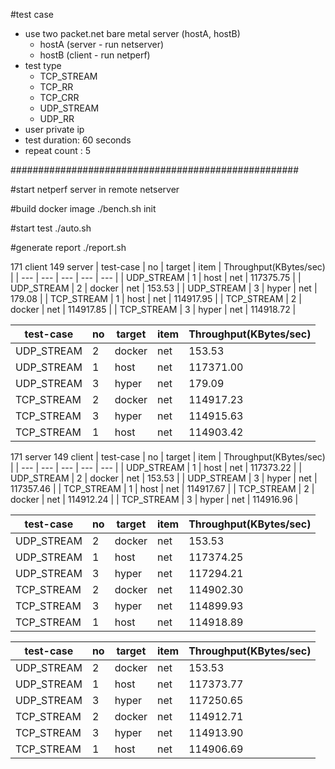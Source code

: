 #test case

- use two packet.net bare metal server (hostA, hostB)
  - hostA (server - run netserver)
  - hostB (client - run netperf)
- test type
  - TCP_STREAM
  - TCP_RR
  - TCP_CRR
  - UDP_STREAM
  - UDP_RR
- user private ip
- test duration: 60 seconds
- repeat count : 5

####################################################

#start netperf server in remote
  netserver

#build docker image
  ./bench.sh init

#start test
  ./auto.sh

#generate report
  ./report.sh

171 client  149 server
| test-case | no | target | item | Throughput(KBytes/sec) |
| --- | --- | --- | --- | --- |
| UDP_STREAM | 1 | host | net | 117375.75 |
| UDP_STREAM | 2 | docker | net | 153.53 |
| UDP_STREAM | 3 | hyper | net | 179.08 |
| TCP_STREAM | 1 | host | net | 114917.95 |
| TCP_STREAM | 2 | docker | net | 114917.85 |
| TCP_STREAM | 3 | hyper | net | 114918.72 |

| test-case | no | target | item | Throughput(KBytes/sec) |
| --- | --- | --- | --- | --- |
| UDP_STREAM | 2 | docker | net | 153.53 |
| UDP_STREAM | 1 | host | net | 117371.00 |
| UDP_STREAM | 3 | hyper | net | 179.09 |
| TCP_STREAM | 2 | docker | net | 114917.23 |
| TCP_STREAM | 3 | hyper | net | 114915.63 |
| TCP_STREAM | 1 | host | net | 114903.42 |


171 server  149 client
| test-case | no | target | item | Throughput(KBytes/sec) |
| --- | --- | --- | --- | --- |
| UDP_STREAM | 1 | host | net | 117373.22 |
| UDP_STREAM | 2 | docker | net | 153.53 |
| UDP_STREAM | 3 | hyper | net | 117357.46 |
| TCP_STREAM | 1 | host | net | 114917.67 |
| TCP_STREAM | 2 | docker | net | 114912.24 |
| TCP_STREAM | 3 | hyper | net | 114916.96 |

| test-case | no | target | item | Throughput(KBytes/sec) |
| --- | --- | --- | --- | --- |
| UDP_STREAM | 2 | docker | net | 153.53 |
| UDP_STREAM | 1 | host | net | 117374.25 |
| UDP_STREAM | 3 | hyper | net | 117294.21 |
| TCP_STREAM | 2 | docker | net | 114902.30 |
| TCP_STREAM | 3 | hyper | net | 114899.93 |
| TCP_STREAM | 1 | host | net | 114918.89 |


| test-case | no | target | item | Throughput(KBytes/sec) |
| --- | --- | --- | --- | --- |
| UDP_STREAM | 2 | docker | net | 153.53 |
| UDP_STREAM | 1 | host | net | 117373.77 |
| UDP_STREAM | 3 | hyper | net | 117250.65 |
| TCP_STREAM | 2 | docker | net | 114912.71 |
| TCP_STREAM | 3 | hyper | net | 114913.90 |
| TCP_STREAM | 1 | host | net | 114906.69 |
